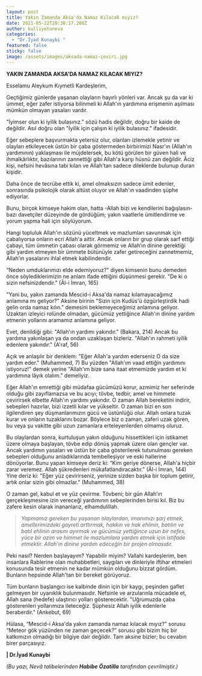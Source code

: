 ```yaml
---
layout: post
title: Yakın Zamanda Aksa'da Namaz Kılacak mıyız?
date: 2021-05-22T20:38:17.208Z
author: kulliyetuneva
categories:
  - "Dr.İyad Kunaybi "
featured: false
sticky: false
image: /assets/images/aksada-namaz-çevi̇ri̇.jpg
---
```

<!--StartFragment-->

**YAKIN ZAMANDA AKSA'DA NAMAZ KILACAK MIYIZ?**

Esselamu Aleykum Kıymetli Kardeşlerim,

Geçtiğimiz günlerde yaşanan olayların hayırlı yönleri var. Ancak şu da var ki ümmet, eğer zafer istiyorsa bilinmeli ki Allah'ın yardımına erişmenin aşılması mümkün olmayan yasaları vardır.

"İyimser olun ki iyilik bulasınız." sözü hadis değildir, doğru bir kaide de değildir. Asıl doğru olan "İyilik için çalışın ki iyilik bulasınız." ifadesidir.

Eğer sebeplere başvurmakta yetersiz olur, olanları izlemekle yetinir ve olayları etkileyecek üstün bir çaba göstermeden birbirimizi Nasr'ın (Allah'ın yardımının) yaklaşması ile müjdelersek, bu kötü görülen bir güven hali ve ihmalkârlıktır, bazılarının zannettiği gibi Allah'a karşı hüsnü zan değildir. Âciz kişi, nefsini hevâsına tabi kılan ve Allah'tan sadece dileklerde bulunup duran kişidir.

Daha önce de tecrübe ettik ki, amel olmaksızın sadece ümit edenler, sonrasında psikolojik olarak altüst oluyor ve Allah'ın vaadinden şüphe ediyorlar.

Bunu, birçok kimseye hakim olan, hatta -Allah bizi ve kendilerini bağışlasın- bazı davetçiler düzeyinde de gördüğüm; yakın vaatlerle ümitlendirme ve yorum yapma hali için söylüyorum.

Hangi topluluk Allah'ın sözünü yüceltmek ve mazlumları savunmak için çabalıyorsa onların ecri Allah'a aittir. Ancak onların bir grup olarak sarf ettiği çabayı, tüm ümmetin çabası olarak görmemiz ve Allah’ın dinine gerektiği gibi yardım etmeyen bir ümmete bütünüyle zafer getireceğini zannetmemiz, Allah’ın yasalarını ihlal etmek kabilindendir.

“Neden umduklarımızı elde edemiyoruz?” diyen kimsenin bunu demeden önce söylediklerimizin ne anlam ifade ettiğini düşünmesi gerekir. "De ki o sizin nefsinizdendir." (Âl-i İmran, 165)

"Yani bu, yakın zamanda Mescid-i Aksa'da namaz kılamayacağımız anlamına mı geliyor?" Aksine birinin "Sizin için Kudüs'ü özgürleştirdik hadi gelin orda namaz kılın." demesini beklemeyeceğimiz anlamına geliyor. Uzaktan izleyici rolünde olmadan, gücümüz yettiğince Allah'ın dinine yardım etmenin yollarını aramamız anlamına geliyor.

Evet, denildiği gibi: "Allah'ın yardımı yakındır." (Bakara, 214) Ancak bu yardıma yakınlaşan ya da ondan uzaklaşan bizleriz. "Allah'ın rahmeti iyilik edenlere yakındır." (A'raf, 56)

Açık ve anlaşılır bir denklem: "Eğer Allah'a yardım ederseniz O da size yardım eder." (Muhammed, 7) Bu yüzden "Allah'ım vaad ettiğin yardımını istiyoruz!" demek yerine "Allah'ım bize sana itaat etmemizde yardım et ki yardımına lâyık olalım." demeliyiz.

Eğer Allah'ın emrettiği gibi müdafaa gücümüzü korur, azmimiz her seferinde olduğu gibi zayıflamazsa ve bu acıyı; tövbe, tedbir, amel ve himmete çevirirsek elbette Allah'ın yardımı yakındır. O zaman Allah bereketini indirir, sebepleri hazırlar, bizi izzetli kılar ve yükseltir. O zaman bizi en son ilgilendiren şey düşmanlarımızın gücü ve üstünlüğü olur. Allah onlara tuzak kurar ve onların tuzaklarını bozar. Böylece biz o zaman, zaferi uzak gören, bu veya şu vakitte gibi uzun zamanlara erteleyenlerden olmamış oluruz.

Bu olaylardan sonra, kurtuluşun yakın olduğunu hissettikleri için istikamet üzere olmaya başlayan, tövbe edip dönüş yapmak üzere olan gençler var. Ancak yardımın yasaları ve üstün bir çaba gösterilerek tutunulması gereken sebepleri olduğunu anladıklarında tembelleşiyor ve eski hallerine dönüyorlar. Bunu yapan kimseye deriz ki: “Kim geriye dönerse, Allah'a hiçbir zarar veremez. Allah şükredenleri mükafatlandıracaktır." (Âl-i İmran, 144) Yine deriz ki: "Eğer yüz çevirirseniz, yerinize sizden başka bir toplum getirir, artık onlar sizin gibi olmazlar." (Muhammed, 38)

O zaman gel, kabul et ve yüz çevirme. Tövbeni; bir gün Allah’ın gerçekleşmesine izin vereceği yardımının sebeplerinden birisi kıl. Biz bu zafere kesin olarak inananlarız, elhamdulillah.

> *Yapmamız gereken bu yaşanan olaylardan, imanımızı şarj etmek, amellerimizdeki gayreti arttırmak, hakkın ve hak ehlinin, batılın ve batıl ehlinin arasını ayırmak ve gücümüz yettiğince uzun bir nefes, yüce bir azim ve himmet ile mazlumlara yardım etmek için istifade etmektir. Allah’ın dinine yardım edeceğin bir projen olmasıdır.*

Peki nasıl? Nerden başlayayım? Yapabilir miyim? Vallahi kardeşlerim, ben insanlara Rablerine olan muhabbetleri, saygıları ve dinleriyle iftihar etmeleri konusunda tesir etmenin ne kadar mümkün olduğunu bizzat gördüm. Bunların hepsinde Allah'tan bir bereket görüyoruz.

Tüm bunların başlangıcı ise kalbinde dinin için bir kaygı, peşinden gaflet gelmeyen bir uyanıklık bulunmasıdır. Nefsinle ve arzularınla mücadele et, Allah sana (hedefe) ulaştırıcı yolları gösterecektir. "Uğrumuzda çaba gösterenleri yollarımıza ileteceğiz. Şüphesiz Allah iyilik edenlerle beraberdir." (Ankebut, 69)

Hülasa, “Mescid-i Aksa'da yakın zamanda namaz kılacak mıyız?” sorusu “Meteor gök yüzünden ne zaman geçecek?” sorusu gibi bizim hiç bir katkımızın olmadığı bir bilgiye dair değildir. Tam aksine bizler; bu cevabın birer parçasıyız.

**\| Dr.İyad Kunaybi**

*(Bu yazı, Nevâ talibelerinden **Habibe Özatilla** tarafından çevrilmiştir.)*

<!--EndFragment-->